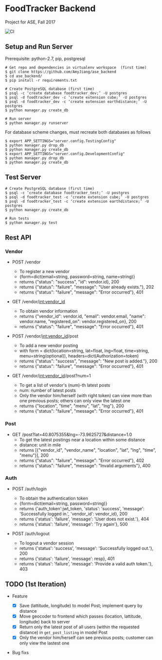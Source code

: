 FoodTracker Backend
===========================
Project for ASE, Fall 2017

![CI](https://travis-ci.org/ase-warriors/go-trucks.svg?branch=master)

## Setup and Run Server

Prerequisite: python-2.7, pip, postgresql

```
# Get repo and dependencies in virtualenv workspace  (first time)
$ git clone https://github.com/AmyJiang/ase_backend
$ cd ase_backend/
$ pip install -r requirements.txt

# Create PostgreSQL database (first time)
$ psql -c ‘create database foodtracker_dev;’ -U postgres
$ psql -d foodtracker_dev -c ‘create extension cube;’ -U postgres
$ psql -d foodtracker_dev -c ‘create extension earthdistance;’ -U postgres
$ python manager.py create_db

# Run server
$ python manager.py runserver
```

For database scheme changes, must recreate both databases as follows
```
$ export APP_SETTINGS="server.config.TestingConfig"
$ python manager.py drop_db
$ python manager.py create_db
$ export APP_SETTINGS="server.config.DevelopmentConfig"
$ python manager.py drop_db
$ python manager.py create_db
```


## Test Server

```
# Create PostgreSQL database (first time)
$ psql -c ‘create database foodtracker_test;’ -U postgres
$ psql -d foodtracker_test -c ‘create extension cube;’ -U postgres
$ psql -d foodtracker_test -c ‘create extension earthdistance;’ -U postgres
$ python manager.py create_db

# Run tests
$ python manager.py test
```

## Rest API

### Vendor
* POST /vendor
  * To register a new vendor
  * {form=dict(email=string, password=string, name=string)}
  * returns {"status": "success", "id": vendor.id}, 200
  * returns {"status": "failure", "message": "User already exists."}, 202
  * returns {"status": "failure", "message": "Error occurred"}, 401

* GET  /vendor/<int:vendor_id>
  * To obtain vendor information
  * returns  {"vendor_id": vendor.id, "email": vendor.email, "name": vendor.name, "registered_on": vendor.registered_on}, 200
  * returns {"status": "failure", "message": "Error occurred"}, 401

* POST /vendor/<int:vendor_id>/post
  * To add a new vendor posting
  * with form = dict(location=string, lat=float, lng=float, time=string, menu=string(optional)), headers=dict(Authorization=token)
  * returns {"status": "success", "message": "New post is added."}, 200
  * returns {"status": "failure", "message": "Error occurred"}, 401

* GET /vendor/<int:vendor_id>/post?num=1
  * To get a list of vendor's (num)-th latest posts
  * num: number of latest posts
  * Only the vendor him/herself (with right token) can view more than one previous posts; others can only view the latest one
  * returns {"location", "time", "menu", "lat", "lng"}, 200
  * returns {"status": "failure", "message": "Error occurred"}, 401


### Post
* GET  /post?lat=40.8075355&lng=-73.9625727&distance=1.0
  * To get the latest postings near a location within some distance
  * distance: unit in mile
  * returns \[{"vendor_id", "vendor_name", "location", "lat", "lng", "time", "menu"}\], 200
  * returns {"status": "failure", "message": "Error occurred"}, 402
  * returns {"status": "failure", "message": "Invalid arguments"}, 400


### Auth
* POST /auth/login
  * To obtain the authentication token
  * {form=dict(email=string, password=string)}
  * returns {'auth_token':jwt_token, 'status': 'success', 'message': 'Successfully logged in.', 'vendor_id': vendor_id}, 200
  * returns {'status': 'failure', 'message': 'User does not exist.'}, 404
  * returns {'status': 'failure', 'message': 'Try again'}, 500

* POST /auth/logout
  * To logout a vendor session
  * returns {'status': 'success', 'message': 'Successfully logged out.'}, 200
  * returns {'status': 'failure', 'message': resp}, 401
  * returns {'status': 'failure',  'message': 'Provide a valid auth token.'}, 403

## TODO (1st Iteration)
* Feature

  * [x] Save (lattitude, longitude) to model Post; implement query by distance
  * [x] Move geocoder to frontend which passes (location, lattitude, longitude) back to server
  * [x] Return only the latest post of all users (within the requested distance) in `get_post_listing` in model Post
  * [x] Only the vendor him/herself can see previous posts; customer can only view the lastest one

* Bug fixs
